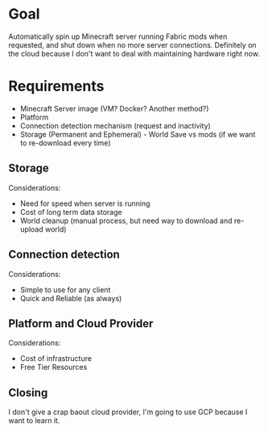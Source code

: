 # Goal
Automatically spin up Minecraft server running Fabric mods when requested, and shut down
when no more server connections. Definitely on the cloud because I don't want to deal with
maintaining hardware right now.

# Requirements
* Minecraft Server image (VM? Docker? Another method?)
* Platform
* Connection detection mechanism (request and inactivity)
* Storage (Permanent and Ephemeral) - World Save vs mods (if we want to re-download every time)

## Storage
Considerations:
* Need for speed when server is running
* Cost of long term data storage
* World cleanup (manual process, but need way to download and re-upload world)

## Connection detection
Considerations:
* Simple to use for any client
* Quick and Reliable (as always)

## Platform and Cloud Provider
Considerations:
* Cost of infrastructure
* Free Tier Resources

## Closing
I don't give a crap baout cloud provider, I'm going to use GCP because I want to learn it.

